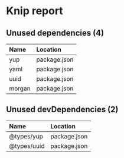 # Knip report

## Unused dependencies (4)

| Name   | Location     |
|:-------|:-------------|
| yup    | package.json |
| yaml   | package.json |
| uuid   | package.json |
| morgan | package.json |

## Unused devDependencies (2)

| Name        | Location     |
|:------------|:-------------|
| @types/yup  | package.json |
| @types/uuid | package.json |

